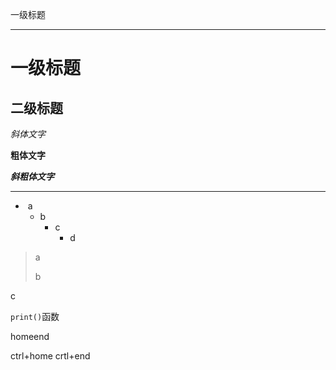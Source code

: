 一级标题

---------------------

# 一级标题

## 二级标题

*斜体文字*

**粗体文字**

***斜粗体文字***

___

+ ​	a
  + b
    + c
      + d

> a
>
> b

c

`print()`函数

homeend

ctrl+home crtl+end



